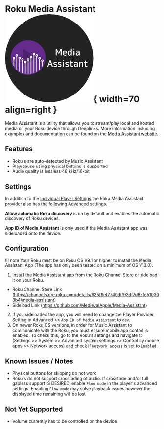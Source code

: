 # Roku Media Assistant ![Preview image](../assets/icons/roku-media-assistant-icon.png){ width=70 align=right }

Media Assistant is a utility that allows you to stream/play local and hosted media on your Roku device through Deeplinks. More information including examples and documentation can be found on the [Media Assistant website](https://medievalapple.net/Media-Assistant).

## Features

- Roku's are auto-detected by Music Assistant
- Play/pause using physical buttons is supported
- Audio quality is lossless 48 kHz/16-bit

## Settings

In addition to the [Individual Player Settings](../settings/individual-player.md) the Roku Media Assistant provider also has the following Advanced settings.

<b>Allow automatic Roku discovery</b> is on by default and enables the automatic discovery of Roku devices.

<b>App ID of Media Assistant</b> is only used if the Media Assistant app was sideloaded onto the device. 

## Configuration

!!! note
Your Roku must be on Roku OS V9.1 or higher to install the Media Assistant App (The app has only been tested on a minimum of OS V13.0).

1.	Install the Media Assistant app from the Roku Channel Store or sideload it on your Roku.
- Roku Channel Store Link (https://channelstore.roku.com/details/625f8ef7740dff93df7d85fc510303b4/media-assistant)
- Sideload Link (https://github.com/MedievalApple/Media-Assistant)
2.	If you sideloaded the app, you will need to change the Player Provider Setting in Advanced >> `App ID of Media Assistant` to `dev`.
3.	On newer Roku OS versions, in order for Music Assistant to communicate with the Roku, you must ensure mobile app control is enabled. To check this, go to the Roku's settings and navigate to (Settings >> System >> Advanced system settings >> Control by mobile apps >> Network access) and check if `Network access` is set to `Enabled`.

## Known Issues / Notes

- Physical buttons for skipping do not work
- Roku's do not support crossfading of audio. If crossfade and/or full gapless support IS DESIRED, enable `Flow mode` in the player's advanced settings. Enabling `Flow mode` may solve playback issues however the displayed time remaining will be lost


## Not Yet Supported
- Volume currently has to be controlled on the device.
